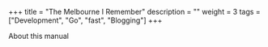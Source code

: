 +++
title = "The Melbourne I Remember"
description = ""
weight = 3
tags = ["Development", "Go", "fast", "Blogging"]
+++

About this manual
